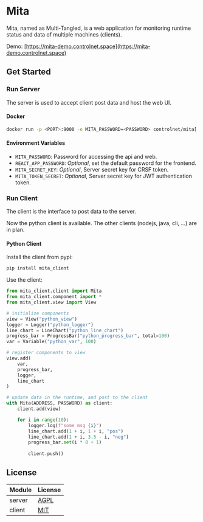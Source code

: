 # Mita

Mita, named as Multi-Tangled, is a web application for monitoring runtime status and data of multiple machines 
(clients).

Demo: [https://mita-demo.controlnet.space](https://mita-demo.controlnet.space)

## Get Started

### Run Server

The server is used to accept client post data and host the web UI.

#### Docker
```bash
docker run -p <PORT>:9000 -e MITA_PASSWORD=<PASSWORD> controlnet/mita[:<VERSION>]
```

#### Environment Variables

- `MITA_PASSWORD`: Password for accessing the api and web.
- `REACT_APP_PASSWORD`: _Optional_, set the default password for the frontend.
- `MITA_SECRET_KEY`: _Optional_, Server secret key for CRSF token.
- `MITA_TOKEN_SECRET`: _Optional_, Server secret key for JWT authentication token.

### Run Client

The client is the interface to post data to the server.

Now the python client is available. The other clients (nodejs, java, cli, ...) are in plan.

#### Python Client

Install the client from pypi:
```bash
pip install mita_client
```

Use the client:
```python
from mita_client.client import Mita
from mita_client.component import *
from mita_client.view import View

# initialize components
view = View("python_view")
logger = Logger("python_logger")
line_chart = LineChart("python_line_chart")
progress_bar = ProgressBar("python_progress_bar", total=100)
var = Variable("python_var", 100)

# register components to view
view.add(
    var,
    progress_bar,
    logger,
    line_chart
)

# update data in the runtime, and post to the client
with Mita(ADDRESS, PASSWORD) as client:
    client.add(view)

    for i in range(10):
        logger.log(f"some msg {i}")
        line_chart.add(1 + i, 1 + i, "pos")
        line_chart.add(1 + i, 3.5 - i, "neg")
        progress_bar.set(i * 8 + 1)
        
        client.push()
```

## License

| Module | License                        |
|--------|--------------------------------|
| server | [AGPL](./LICENSE)              |
| client | [MIT](./client/python/LICENSE) |
